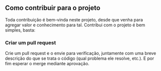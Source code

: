 ## Como contribuir para o projeto

Toda contribuição é bem-vinda neste projeto, desde que venha para agregar valor e conhecimento para tal. Contribui com o projeto é bem simples, basta:

### Criar um pull request

Crie um pull request e o envie para verificação, juntamente com uma breve descrição do que se trata o código (qual problema ele resolve, etc.). E por fim esperar o merge mediante aprovação.
